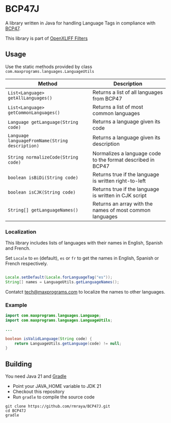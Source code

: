 # BCP47J

A library written in Java for handling Language Tags in compliance with [BCP47](https://www.ietf.org/rfc/bcp/bcp47.txt).

This library is part of [OpenXLIFF Filters](https://github.com/rmraya/OpenXLIFF)

## Usage

Use the static methods provided by class `com.maxprograms.languages.LanguageUtils`

| Method | Description |
| --- | --- |
| `List<Language> getAllLanguages()` | Returns a list of all languages from BCP47 |
| `List<Language> getCommonLanguages()` | Returns a list of most common languages |
| `Language getLanguage(String code)` | Returns a language given its code |
| `Language languageFromName(String description)` | Returns a language given its description |
| `String normalizeCode(String code)` | Normalizes a language code to the format described in BCP47 |
| `boolean isBiDi(String code)` | Returns true if the language is written right-to-left |
| `boolean isCJK(String code)` | Returns true if the language is written in CJK script |
| `String[] getLanguageNames()` | Returns an array with the names of most common languages |

### Localization

This library includes lists of languages with their names in English, Spanish and French.

Set `Locale` to `en` (default), `es` or `fr` to get the names in English, Spanish or French respectively.

```java

Locale.setDefault(Locale.forLanguageTag("es"));
String[] names = LanguageUtils.getLanguageNames();

```

Contatct <tech@maxprograms.com> to localize the names to other languages.

### Example

```java
import com.maxprograms.languages.Language;
import com.maxprograms.languages.LanguageUtils;

...

boolean isValidLanguage(String code) {
    return LanguageUtils.getLanguage(code) != null;
}

```

## Building

You need Java 21 and [Gradle](https://gradle.org/)

- Point your JAVA_HOME variable to JDK 21
- Checkout this repository
- Run `gradle` to compile the source code

``` text
git clone https://github.com/rmraya/BCP47J.git
cd BCP47J
gradle
```

